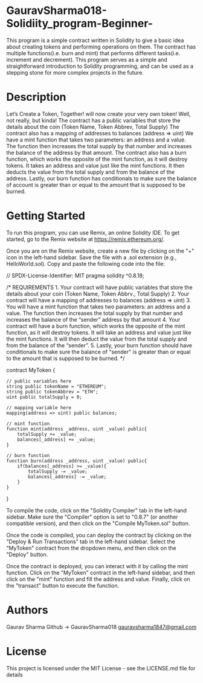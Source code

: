 # GauravSharma018-Solidiity_program-Beginner-
This program is a simple contract written in Solidity to give a basic idea about creating tokens and performing operations on them. The contract has multiple functions(i.e. burn and mint) that performs different tasks(i.e. increment and decrement). This program serves as a simple and straightforward introduction to Solidity programming, and can be used as a stepping stone for more complex projects in the future.

# Description
Let’s Create a Token, Together! will now create your very own token! Well, not really, but kinda!
The contract has a public variables that store the details about the coin (Token Name, Token Abbrev, Total Supply)
The contract also has a mapping of addresses to balances (address => uint)
We have a mint function that takes two parameters: an address and a value. The function then increases the total supply by that number and increases the balance of the address by that amount.
The contract also has a burn function, which works the opposite of the mint function, as it will destroy tokens. It takes an address and value just like the mint functions. It then deducts the value from the total supply and from the balance of the address.
Lastly, our burn function has conditionals to make sure the balance of account is greater than or equal to the amount that is supposed to be burned.

# Getting Started
To run this program, you can use Remix, an online Solidity IDE. To get started, go to the Remix website at https://remix.ethereum.org/.

Once you are on the Remix website, create a new file by clicking on the "+" icon in the left-hand sidebar. Save the file with a .sol extension (e.g., HelloWorld.sol). Copy and paste the following code into the file:

// SPDX-License-Identifier: MIT
pragma solidity ^0.8.18;

/*
       REQUIREMENTS
    1. Your contract will have public variables that store the details about your coin (Token Name, Token Abbrv., Total Supply)
    2. Your contract will have a mapping of addresses to balances (address => uint)
    3. You will have a mint function that takes two parameters: an address and a value. 
       The function then increases the total supply by that number and increases the balance 
       of the “sender” address by that amount
    4. Your contract will have a burn function, which works the opposite of the mint function, as it will destroy tokens. 
       It will take an address and value just like the mint functions. It will then deduct the value from the total supply 
       and from the balance of the “sender”.
    5. Lastly, your burn function should have conditionals to make sure the balance of "sender" is greater than or equal 
       to the amount that is supposed to be burned.
*/

contract MyToken {

    // public variables here
    string public tokenName = "ETHEREUM";
    string public tokenAbbrev = "ETH";
    uint public totalSupply = 0;

    // mapping variable here
    mapping(address => uint) public balances;

    // mint function
    function mint(address _address, uint _value) public{
        totalSupply += _value;
        balances[_address] += _value;
    }

    // burn function
    function burn(address _address, uint _value) public{
        if(balances[_address] >= _value){
            totalSupply -= _value;
            balances[_address] -= _value;
        }
    }

}

To compile the code, click on the "Solidity Compiler" tab in the left-hand sidebar. Make sure the "Compiler" option is set to "0.8.7" (or another compatible version), and then click on the "Compile MyToken.sol" button.

Once the code is compiled, you can deploy the contract by clicking on the "Deploy & Run Transactions" tab in the left-hand sidebar. Select the "MyToken" contract from the dropdown menu, and then click on the "Deploy" button.

Once the contract is deployed, you can interact with it by calling the mint function. Click on the "MyToken" contract in the left-hand sidebar, and then click on the "mint" function and fill the address and value. Finally, click on the "transact" button to execute the function.

# Authors
Gaurav Sharma
Github -> GauravSharma018
gauravsharma1847@gmail.com

# License
This project is licensed under the MIT License - see the LICENSE.md file for details
